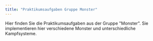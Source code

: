 ```yaml
---
title: "Praktikumsaufgaben Gruppe Monster"
---
```


Hier finden Sie die Praktikumsaufgaben aus der Gruppe "Monster". Sie implementieren hier
verschiedene Monster und unterschiedliche Kampfsysteme.
